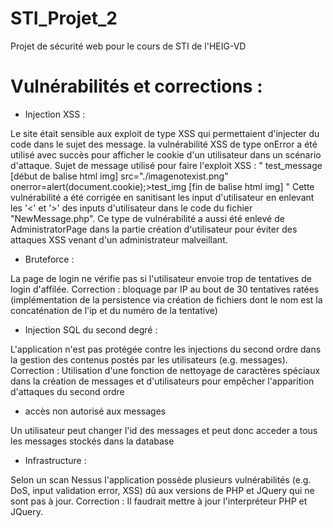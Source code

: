 # STI_Projet_2
Projet de sécurité web pour le cours de STI de l'HEIG-VD


# Vulnérabilités et corrections :

- Injection XSS :

Le site était sensible aux exploit de type XSS qui permettaient d'injecter du code dans le sujet des message. la vulnérabilité XSS de type onError a été utilisé avec succès pour afficher le cookie d'un utilisateur dans un scénario d'attaque.
Sujet de message utilisé pour faire l'exploit XSS : " test_message [début de balise html img] src="./imagenotexist.png" onerror=alert(document.cookie);>test_img [fin de balise html img] "
Cette vulnérabilité a été corrigée en sanitisant les input d'utilisateur en enlevant les '<' et '>' des inputs d'utilisateur dans le code du fichier "NewMessage.php".
Ce type de vulnérabilité a aussi été enlevé de AdministratorPage dans la partie création d'utilisateur pour éviter des attaques XSS venant d'un administrateur malveillant.

- Bruteforce :

La page de login ne vérifie pas si l'utilisateur envoie trop de tentatives de login d'affilée.
Correction : bloquage par IP au bout de 30 tentatives ratées (implémentation de la persistence via création de fichiers dont le nom est la concaténation de l'ip et du numéro de la tentative)

- Injection SQL du second degré :

L'application n'est pas protégée contre les injections du second ordre dans la gestion des contenus postés par les utilisateurs (e.g. messages).
Correction : Utilisation d'une fonction de nettoyage de caractères spéciaux dans la création de messages et d'utilisateurs pour empêcher l'apparition d'attaques du second ordre

- accès non autorisé aux messages

Un utilisateur peut changer l'id des messages et peut donc acceder a tous les messages stockés dans la database

- Infrastructure :

Selon un scan Nessus l'application possède plusieurs vulnérabilités (e.g. DoS, input validation error, XSS) dû aux versions de PHP et JQuery qui ne sont pas à jour.
Correction : Il faudrait mettre à jour l'interpréteur PHP et JQuery.
